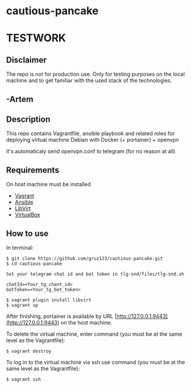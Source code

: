 # cautious-pancake

TESTWORK
=========

Disclaimer
----------------
The repo is not for production use.
Only for testing purposes on the local machine and to get familiar with the used stack of the technologies. 

-Artem
------------------

Description
------------
This repo contains Vagrantfile, ansible playbook and related roles for deploying virtual machine
Debian with Docker (+ portainer) + openvpn

it's automaticaly send openvpn.conf to telegram
(for no reason at all)

Requirements
------------

On host machine must be installed
* [Vagrant](https://www.vagrantup.com/)
* [Ansible](https://www.ansible.com/)
* [LibVirt](https://libvirt.org/)
* [VirtualBox](https://www.virtualbox.org/)

How to use
----------------

In terminal:

    $ git clone https://github.com/gruz123/cautious-pancake.git
    $ cd cautious-pancake
    
    Set your telegram chat id and bot token in tlg-snd/files/tlg-snd.sh 

    chatId=<Your_tg_chant_id> 
    botToken=<Your_tg_bot_token>
    
    $ vagrant plugin install libvirt
    $ vagrant up

After finishing, portainer is available by URL [http://127.0.0.1:9443](http://127.0.0.1:9443) on the host machine.


To delete the virtual machine, enter command (you must be at the same level as the Vagrantfile):

    $ vagrant destroy
    
To log in to the virtual machine via ssh use command (you must be at the same level as the Vagrantfile):

    $ vagrant ssh

